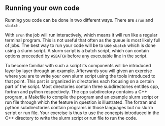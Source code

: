 Running your own code
---------------------

Running you code can be done in two different ways. There are `srun` and `sbatch`.

With `srun` the job will run interactively, which means it will run like a regular terminal program. This is not useful that often as the queue is most likely full of jobs.
The best way to run your code will be to use `sbatch` which is done using a slurm script.
A slurm script is a batch script, which can contain options preceeded by `#SBATCH` before any executable line in the script.

To become familiar with such a script its components will be introduced layer by layer through an example.
Afterwards you will given an exercise where you are to write your own slurm script using the tools introduced to that point.
This part is organized in directories each focusing on a certain part of the script.
Most directories contain three subdirectories entitles cpp, fortran and python respectively.
The cpp subdirectory contains a C++ program, a Makefile to compile the program and an example slurm script or run file through which the feature in question is illustrated.
The fortran and python subdirectories contain programs in those languages but no slurm script or run file.
Your exercise is thus to use the concepts introduced in the C++ directory to write the slurm script or run file to run the code.